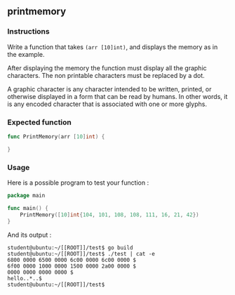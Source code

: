 ## printmemory

### Instructions

Write a function that takes `(arr [10]int)`, and displays the memory as in the example.

After displaying the memory the function must display all the graphic characters. The non printable characters must be replaced by a dot.

A graphic character is any character intended to be written, printed, or otherwise displayed in a form that can be read by humans. In other words, it is any encoded character that is associated with one or more glyphs.

### Expected function

```go
func PrintMemory(arr [10]int) {

}
```

### Usage

Here is a possible program to test your function :

```go
package main

func main() {
	PrintMemory([10]int{104, 101, 108, 108, 111, 16, 21, 42})
}
```

And its output :

```console
student@ubuntu:~/[[ROOT]]/test$ go build
student@ubuntu:~/[[ROOT]]/test$ ./test | cat -e
6800 0000 6500 0000 6c00 0000 6c00 0000 $
6f00 0000 1000 0000 1500 0000 2a00 0000 $
0000 0000 0000 0000 $
hello..*..$
student@ubuntu:~/[[ROOT]]/test$
```
